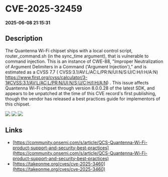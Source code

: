 # CVE-2025-32459

**2025-06-08 21:15:31**

## Description
The Quantenna Wi-Fi chipset ships with a local control script, router_command.sh (in the sync_time argument), that is vulnerable to command injection. This is an instance of CWE-88, "Improper Neutralization of Argument Delimiters in a Command ('Argument Injection')," and is estimated as a CVSS 7.7 ( CVSS:3.1/AV:L/AC:L/PR:N/UI:N/S:U/C:H/I:H/A:N) https://www.first.org/cvss/calculator/3-1#CVSS:3.1/AV:L/AC:L/PR:N/UI:N/S:U/C:H/I:H/A:N) .
This issue affects Quantenna Wi-Fi chipset through version 8.0.0.28 of the latest SDK, and appears to be unpatched at the time of this CVE record's first publishing, though the vendor has released a best practices guide for implementors of this chipset.

![](https://img.shields.io/static/v1?label=Score&message=7.7&color=red)
![](https://img.shields.io/static/v1?label=Severity&message=HIGH&color=red)
![](https://img.shields.io/static/v1?label=CWE&message=SQL&color=green)

## Links
- [https://community.onsemi.com/s/article/QCS-Quantenna-Wi-Fi-product-support-and-security-best-practices](https://community.onsemi.com/s/article/QCS-Quantenna-Wi-Fi-product-support-and-security-best-practices)
- [https://takeonme.org/cves/cve-2025-3460](https://takeonme.org/cves/cve-2025-3460)
